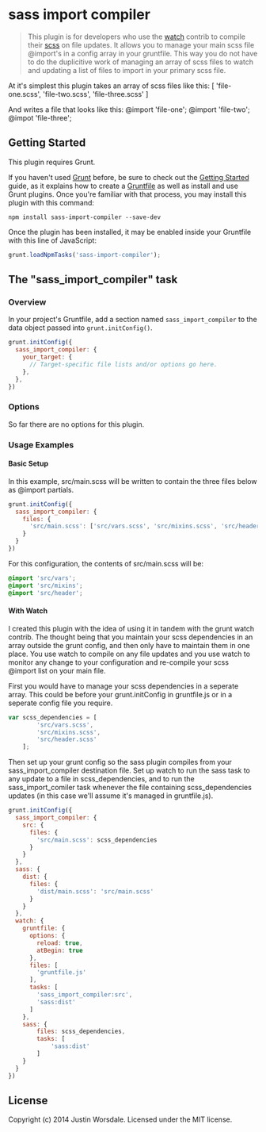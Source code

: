 # sass import compiler

> This plugin is for developers who use the [watch](https://github.com/gruntjs/grunt-contrib-watch) contrib to compile their [scss](https://github.com/gruntjs/grunt-contrib-sass) on file updates. It allows you to manage your main scss file @import's in a config array in your gruntfile. This way you do not have to do the duplicitive work of managing an array of scss files to watch and updating a list of files to import in your primary scss file.

At it's simplest this plugin takes an array of scss files like this:
	[
		'file-one.scss',
		'file-two.scss',
		'file-three.scss'
	]

And writes a file that looks like this:
	@import 'file-one';
	@import 'file-two';
	@impot 'file-three';

## Getting Started
This plugin requires Grunt.

If you haven't used [Grunt](http://gruntjs.com/) before, be sure to check out the [Getting Started](http://gruntjs.com/getting-started) guide, as it explains how to create a [Gruntfile](http://gruntjs.com/sample-gruntfile) as well as install and use Grunt plugins. Once you're familiar with that process, you may install this plugin with this command:

```shell
npm install sass-import-compiler --save-dev
```

Once the plugin has been installed, it may be enabled inside your Gruntfile with this line of JavaScript:

```js
grunt.loadNpmTasks('sass-import-compiler');
```

## The "sass_import_compiler" task

### Overview
In your project's Gruntfile, add a section named `sass_import_compiler` to the data object passed into `grunt.initConfig()`.

```js
grunt.initConfig({
  sass_import_compiler: {
    your_target: {
      // Target-specific file lists and/or options go here.
    },
  },
})
```

### Options

So far there are no options for this plugin.

### Usage Examples

#### Basic Setup
In this example, src/main.scss will be written to contain the three files below as @import partials.

```js
grunt.initConfig({
  sass_import_compiler: {
    files: {
      'src/main.scss': ['src/vars.scss', 'src/mixins.scss', 'src/header.scss'],
    }
  }
})
```
For this configuration, the contents of src/main.scss will be:

```scss
@import 'src/vars';
@import 'src/mixins';
@import 'src/header';
```

#### With Watch

I created this plugin with the idea of using it in tandem with the grunt watch contrib. The thought being that you maintain your scss dependencies in an array outside the grunt config, and then only have to maintain them in one place. You use watch to compile on any file updates and you use watch to monitor any change to your configuration and re-compile your scss @import list on your main file.

First you would have to manage your scss dependencies in a seperate array. This could be before your grunt.initConfig in gruntfile.js or in a seperate config file you require.

```js
var scss_dependencies = [
		'src/vars.scss',
		'src/mixins.scss',
		'src/header.scss'
	];
```

Then set up your grunt config so the sass plugin compiles from your sass_import_compiler destination file. Set up watch to run the sass task to any update to a file in scss_dependencies, and to run the sass_import_comiler task whenever the file containing scss_dependencies updates (in this case we'll assume it's managed in gruntfile.js).

```js
grunt.initConfig({
  sass_import_compiler: {
  	src: {
  	  files: {
        'src/main.scss': scss_dependencies
      }
  	}
  },
  sass: {
    dist: {
  	  files: {
  	    'dist/main.scss': 'src/main.scss'
  	  }
    }
  },
  watch: {
    gruntfile: {
      options: {
        reload: true,
        atBegin: true
      },
      files: [
        'gruntfile.js'
      ],
      tasks: [
        'sass_import_compiler:src',
        'sass:dist'
      ]
    },
    sass: {
    	files: scss_dependencies,
    	tasks: [
    		'sass:dist'
    	]
    }
  }
})
```

## License
Copyright (c) 2014 Justin Worsdale. Licensed under the MIT license.
